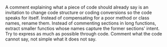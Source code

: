 A comment explaining what a piece of code should already say is an invitation to change code structure or coding conversions so the code speaks for itself. Instead of compensating for a poor method or class names, rename them. Instead of commenting sections in long functions, extract smaller functios whose names capture the former sections' intent. Try to express as much as possible through code. Comment what the code cannot say, not simple what it does not say.